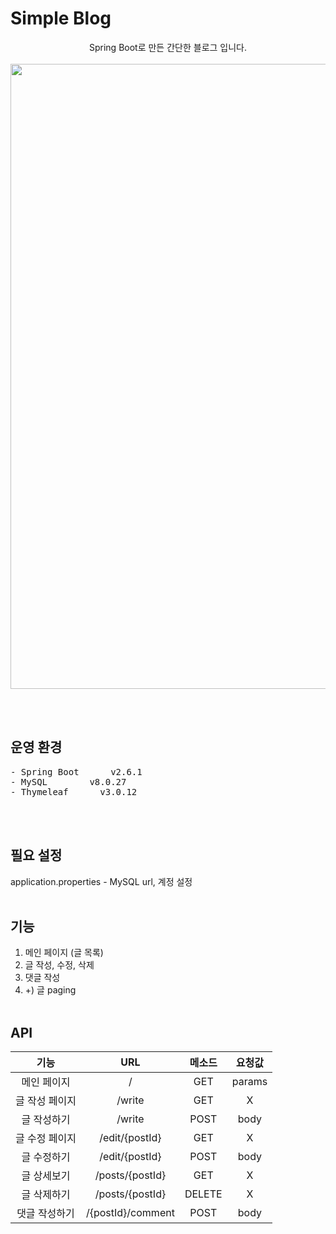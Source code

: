 # Simple Blog

<p align="center">
  Spring Boot로 만든 간단한 블로그 입니다. 
  <br></br>
  <img src="/docs/blogMain.gif" width="1000">
</p>
<br></br>


## 운영 환경
<pre>
- Spring Boot      v2.6.1
- MySQL        v8.0.27
- Thymeleaf      v3.0.12
</pre>
<br></br>

## 필요 설정
application.properties - MySQL url, 계정 설정
<br></br>

## 기능
1. 메인 페이지 (글 목록)
2. 글 작성, 수정, 삭제
3. 댓글 작성
4. +) 글 paging 
<br></br>

## API

|           기능            |               URL               | 메소드 | 요청값 |
| :-----------------------: | :-----------------------------: | :----: | :----: |
|         메인 페이지         |          /                       |  GET   |  params |
|         글 작성 페이지       |         /write                   |  GET   | X |
|         글 작성하기         |         /write                   |  POST  |  body  |
|         글 수정 페이지       |        /edit/{postId}            |  GET   |  X  |
|         글 수정하기         |        /edit/{postId}            |  POST  |   body    |
|         글 상세보기         |          /posts/{postId}         |  GET   |  X  |
|         글 삭제하기         |        /posts/{postId}           |  DELETE|  X  |
|         댓글 작성하기        |          /{postId}/comment       |  POST  |   body    |
